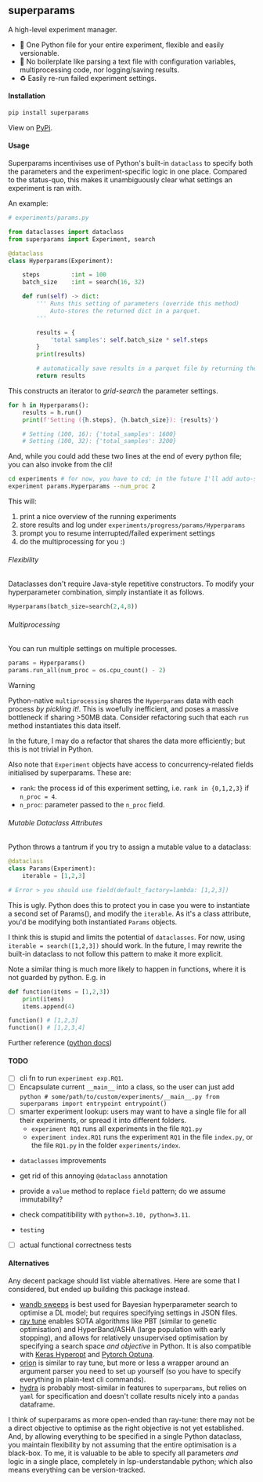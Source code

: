 ## superparams
<!--
a Pythonic approach to Hyperparameter Search. Using built-in `dataclasses`, as they are flexible, typed, easily-serialisable, and are a `dict` in the places you need them. 

> I like to think of it as the repetitive back-logic for flexible, fast searching of any search space. 

#### Key Features 
--> 

A high-level experiment manager. 

- 📄 One Python file for your entire experiment, flexible and easily versionable.
- 💚 No boilerplate like parsing a text file with configuration variables, multiprocessing code, nor logging/saving results. 
- ♻️ Easily re-run failed experiment settings. 

#### Installation

```bash
pip install superparams
```

View on [PyPi](https://pypi.org/project/superparams/).


#### Usage 
Superparams incentivises use of Python's built-in `dataclass` to specify both the parameters and the experiment-specific logic in one place. Compared to the status-quo, this makes it unambiguously clear what settings an experiment is ran with. 

An example: 

```python 
# experiments/params.py

from dataclasses import dataclass
from superparams import Experiment, search

@dataclass
class Hyperparams(Experiment):

    steps         :int = 100
    batch_size    :int = search(16, 32)

    def run(self) -> dict:
        ''' Runs this setting of parameters (override this method)
            Auto-stores the returned dict in a parquet.
        '''

        results = {
            'total samples': self.batch_size * self.steps
        }
        print(results)

        # automatically save results in a parquet file by returning them 
        return results
```

This constructs an iterator to _grid-search_ the parameter settings.  

```python
for h in Hyperparams():
    results = h.run()
    print(f'Setting ({h.steps}, {h.batch_size}): {results}')

    # Setting (100, 16): {'total_samples': 1600}
    # Setting (100, 32): {'total_samples': 3200}
```

And, while you could add these two lines at the end of every python file; you can also invoke from the cli!

```bash
cd experiments # for now, you have to cd; in the future I'll add auto-search
experiment params.Hyperparams --num_proc 2
```

This will:

1. print a nice overview of the running experiments
2. store results and log under `experiments/progress/params/Hyperparams`
3. prompt you to resume interrupted/failed experiment settings 
4. do the multiprocessing for you :)

###### Flexibility
Dataclasses don't require Java-style repetitive constructors. To modify your hyperparameter combination, simply instantiate it as follows.

```python
Hyperparams(batch_size=search(2,4,8))
```

###### Multiprocessing 
You can run multiple settings on multiple processes. 

```python
params = Hyperparams()
params.run_all(num_proc = os.cpu_count() - 2)
```

> [!WARNING]
> Python-native `multiprocessing` shares the `Hyperparams` data with each process *by pickling it!*. This is woefully inefficient, and poses a massive bottleneck if sharing >50MB data. Consider refactoring such that each `run` method instantiates this data itself.
>
> In the future, I may do a refactor that shares the data more efficiently; but this is not trivial in Python.

Also note that `Experiment` objects have access to concurrency-related fields initialised by superparams. These are:

- `rank`: the process id of this experiment setting, i.e. `rank in {0,1,2,3}` if `n_proc = 4`. 
- `n_proc`: parameter passed to the `n_proc` field.

###### Mutable Dataclass Attributes
Python throws a tantrum if you try to assign a mutable value to a dataclass:

```python
@dataclass 
class Params(Experiment):
    iterable = [1,2,3]

# Error > you should use field(default_factory=lambda: [1,2,3])
```

This is ugly. Python does this to protect you in case you were to instantiate a second set of Params(), and modify the `iterable`. As it's a class attribute, you'd be modifying both instantiated `Params` objects. 

I think this is stupid and limits the potential of `dataclasses`. For now, using `iterable = search([1,2,3])` should work. In the future, I may rewrite the built-in dataclass to not follow this pattern to make it more explicit. 

Note a similar thing is much more likely to happen in functions, where it is not guarded by python. E.g. in 

```python
def function(items = [1,2,3])
    print(items)
    items.append(4)

function() # [1,2,3]
function() # [1,2,3,4]
```

Further reference ([python docs](https://docs.python.org/3/library/dataclasses.html#mutable-default-values))


#### TODO

- [ ] cli fn to run `experiment exp.RQ1`. 
- [ ] Encapsulate current `__main__` into a class, so the user can just add 
      ```python
      # some/path/to/custom/experiments/__main__.py
      from superparams import entrypoint
      entrypoint()
      ```
- [ ] smarter experiment lookup: users may want to have a single file for all their experiments, or spread it into different folders. 
  - `experiment RQ1` runs all experiments in the file `RQ1.py`
  - `experiment index.RQ1` runs the experiment `RQ1` in the file `index.py`, 
    or the file `RQ1.py` in the folder `experiments/index`. 

- `dataclasses` improvements 
- get rid of this annoying `@dataclass` annotation
- provide a `value` method to replace `field` pattern; do we assume immutability? 
- check compatitibility with `python=3.10, python=3.11`. 

- `testing`
- [ ] actual functional correctness tests 

#### Alternatives
Any decent package should list viable alternatives. Here are some that I considered, but ended up building this package instead. 

- [wandb sweeps](https://docs.wandb.ai/guides/sweeps/) is best used for Bayesian hyperparameter search to optimise a DL model; but requires specifying settings in JSON files.
- [ray tune](https://docs.ray.io/en/latest/tune/index.html) enables SOTA algorithms like PBT (similar to genetic optimisation) and HyperBand/ASHA (large population with early stopping), and allows for relatively unsupervised optimisation by specifying a search space *and objective* in Python. It is also compatible with [Keras Hyperopt](https://github.com/maxpumperla/hyperas) and [Pytorch Optuna](https://optuna.org/).
- [orion](https://orion.readthedocs.io/en/stable/index.html) is similar to ray tune, but more or less a wrapper around an argument parser you need to set up yourself (so you have to specify everything in plain-text cli commands).
- [hydra](https://hydra.cc/) is probably most-similar in features to `superparams`, but relies on `yaml` for specification and doesn't collate results nicely into a `pandas` dataframe. 

I think of superparams as more open-ended than ray-tune: there may not be a direct objective to optimise as the right objective is not yet established. And, by allowing everything to be specified in a single Python dataclass, you maintain flexibility by not assuming that the entire optimisation is a black-box. To me, it is valuable to be able to specify all parameters *and* logic in a single place, completely in lsp-understandable python; which also means everything can be version-tracked.

